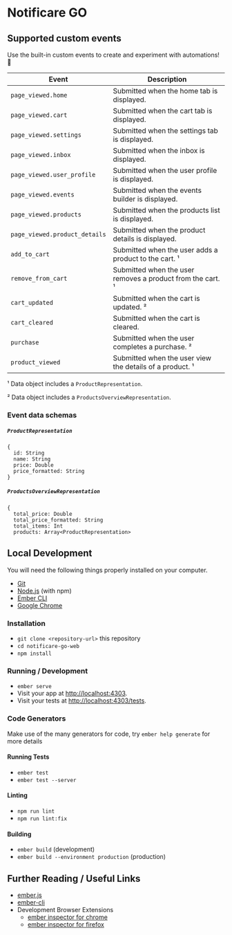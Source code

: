 # Notificare GO

## Supported custom events

Use the built-in custom events to create and experiment with automations! 🤖

| Event                         | Description                                                       |
|-------------------------------|-------------------------------------------------------------------|
| `page_viewed.home`            | Submitted when the home tab is displayed.                         |
| `page_viewed.cart`            | Submitted when the cart tab is displayed.                         |
| `page_viewed.settings`        | Submitted when the settings tab is displayed.                     |
| `page_viewed.inbox`           | Submitted when the inbox is displayed.                            |
| `page_viewed.user_profile`    | Submitted when the user profile is displayed.                     |
| `page_viewed.events`          | Submitted when the events builder is displayed.                   |
| `page_viewed.products`        | Submitted when the products list is displayed.                    |
| `page_viewed.product_details` | Submitted when the product details is displayed.                  |
| `add_to_cart`                 | Submitted when the user adds a product to the cart. &#x00B9;      |
| `remove_from_cart`            | Submitted when the user removes a product from the cart. &#x00B9; |
| `cart_updated`                | Submitted when the cart is updated. &#x00B2;                      |
| `cart_cleared`                | Submitted when the cart is cleared.                               |
| `purchase`                    | Submitted when the user completes a purchase. &#x00B2;            |
| `product_viewed`              | Submitted when the user view the details of a product. &#x00B9;   |

&#x00B9; Data object includes a `ProductRepresentation`.

&#x00B2; Data object includes a `ProductsOverviewRepresentation`.

### Event data schemas

##### `ProductRepresentation`

```
{
  id: String
  name: String
  price: Double
  price_formatted: String
}
```

##### `ProductsOverviewRepresentation`

```
{
  total_price: Double
  total_price_formatted: String
  total_items: Int
  products: Array<ProductRepresentation>
```

## Local Development

You will need the following things properly installed on your computer.

* [Git](https://git-scm.com/)
* [Node.js](https://nodejs.org/) (with npm)
* [Ember CLI](https://cli.emberjs.com/release/)
* [Google Chrome](https://google.com/chrome/)

### Installation

* `git clone <repository-url>` this repository
* `cd notificare-go-web`
* `npm install`

### Running / Development

* `ember serve`
* Visit your app at [http://localhost:4303](http://localhost:4303).
* Visit your tests at [http://localhost:4303/tests](http://localhost:4303/tests).

### Code Generators

Make use of the many generators for code, try `ember help generate` for more details

#### Running Tests

* `ember test`
* `ember test --server`

#### Linting

* `npm run lint`
* `npm run lint:fix`

#### Building

* `ember build` (development)
* `ember build --environment production` (production)

## Further Reading / Useful Links

* [ember.js](https://emberjs.com/)
* [ember-cli](https://cli.emberjs.com/release/)
* Development Browser Extensions
    * [ember inspector for chrome](https://chrome.google.com/webstore/detail/ember-inspector/bmdblncegkenkacieihfhpjfppoconhi)
    * [ember inspector for firefox](https://addons.mozilla.org/en-US/firefox/addon/ember-inspector/)
